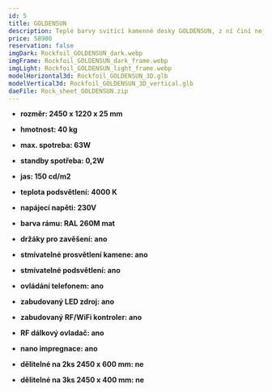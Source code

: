 ```yaml
---
id: 5
title: GOLDENSUN
description: Teplé barvy svítící kamenné desky GOLDENSUN, z ní činí nejenom luxusní osvětlení, ale také zdroj dobré pohody. Speciálně navržené LED prosvětlení, zvýrazňuje zlatavé ostrůvky kamene.
price: 58900
reservation: false
imgDark: Rockfoil_GOLDENSUN_dark.webp
imgFrame: Rockfoil_GOLDENSUN_dark_frame.webp
imgLight: Rockfoil_GOLDENSUN_light_frame.webp
modelHorizontal3d: Rockfoil_GOLDENSUN_3D.glb
modelVertical3d: Rockfoil_GOLDENSUN_3D_vertical.glb
daeFile: Rock_sheet_GOLDENSUN.zip
---
```

- **rozměr: 2450 x 1220 x 25 mm**
- **hmotnost: 40 kg**
- **max. spotreba: 63W**
- **standby spotřeba: 0,2W**
- **jas: 150 cd/m2**
- **teplota podsvětlení: 4000 K**
- **napájecí napěti: 230V**
- **barva rámu: RAL 260M mat**

- **držáky pro zavěšení: ano**
- **stmívatelné prosvětlení kamene: ano**
- **stmívatelné podsvětlení: ano**
- **ovládání telefonem: ano**
- **zabudovaný LED zdroj: ano**
- **zabudovaný RF/WiFi kontroler: ano**
- **RF dálkový ovladač: ano**
- **nano impregnace: ano**
- **dělitelné na 2ks 2450 x 600 mm: ne**
- **dělitelné na 3ks 2450 x 400 mm: ne**
